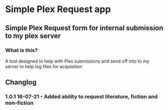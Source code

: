# Simple Plex Request app
## Simple Plex Request form for internal submission to my plex server

### What is this?
A tool designed to help with Plex submissions and send off into to my server to help log files for acquisition

## Changlog
### 1.0.1 16-07-21 - Added ability to request literature, fiction and non-fiction
